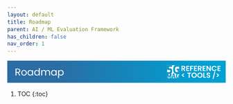 ```yaml
---
layout: default
title: Roadmap
parent: AI / ML Evaluation Framework
has_children: false
nav_order: 1
---
```

<img src="../../assets/images/Banner_Roadmap.png" /> 

1. TOC
{:toc}
